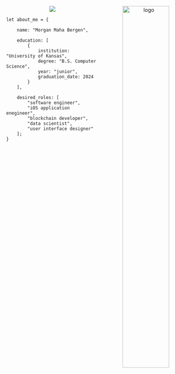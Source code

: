 <p align="center">
    <img src="https://capsule-render.vercel.app/api?type=transparent&height=100&section=header&text=hello%20world!&fontSize=60"/>
    <img align="right" src="https://github.com/MorganBergen/MorganBergen/blob/main/logo.gif" alt="logo" width=50%>
</p>

<div align="left" width=50%>
    
    let about_me = {

        name: "Morgan Maha Bergen",

        education: [
            {
                institution: "University of Kansas",
                degree: "B.S. Computer Science",
                year: "junior",
                graduation_date: 2024
            }
        ],

        desired_roles: [
            "software engineer",
            "iOS application enegineer",
            "blockchain developer",
            "data scientist",
            "user interface designer"
        ];
    }
    
</div>
